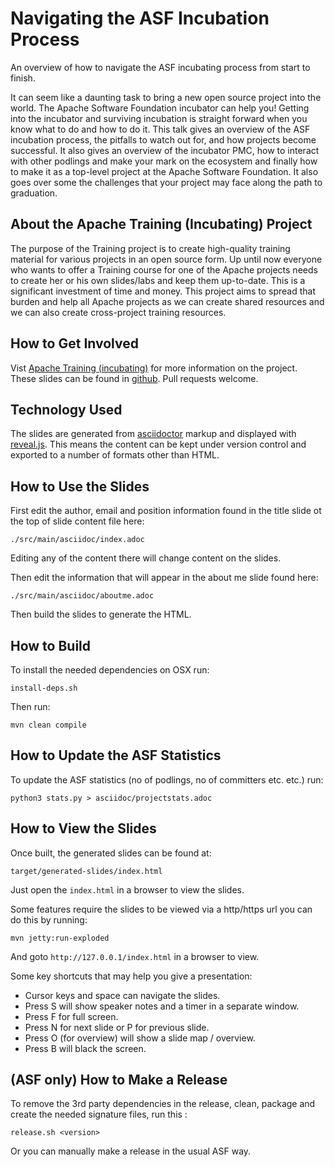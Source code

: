 
# Navigating the ASF Incubation Process

An overview of how to navigate the ASF incubating process from start to finish.

It can seem like a daunting task to bring a new open source project into the world. The Apache Software Foundation incubator can help you! Getting into the incubator and surviving incubation is straight forward when you know what to do and how to do it. This talk gives an overview of the ASF incubation process, the pitfalls to watch out for, and how projects become successful. It also gives an overview of the incubator PMC, how to interact with other podlings and make your mark on the ecosystem and finally how to make it as a top-level project at the Apache Software Foundation. It also goes over some the challenges that your project may face along the path to graduation.

## About the Apache Training (Incubating) Project

The purpose of the Training project is to create high-quality training material for various projects in an open source form. Up until now everyone who wants to offer a Training course for one of the Apache projects needs to create her or his own slides/labs and keep them up-to-date. This is a significant investment of time and money. This project aims to spread that burden and help all Apache projects as we can create shared resources and we can also create cross-project training resources.

## How to Get Involved

Vist [Apache Training (incubating)](https://training.apache.org) for more information on the project.
These slides can be found in [github](https://github.com/apache/incubator-training/tree/master/content/ApacheWay/NavigatingASFIncubation.). Pull requests welcome.

## Technology Used

The slides are generated from [asciidoctor](https://asciidoctor.org) markup and displayed with [reveal.js](https://asciidoctor.org/docs/asciidoctor-revealjs/). This means the content can be kept under version control and exported to a number of formats other than HTML.

## How to Use the Slides

First edit the author, email and position information found in the title slide ot the top of slide content file here:

`./src/main/asciidoc/index.adoc`

Editing any of the content there will change content on the slides.

Then edit the information that will appear in the about me slide found here:

`./src/main/asciidoc/aboutme.adoc`

Then build the slides to generate the HTML.

## How to Build

To install the needed dependencies on OSX run:

`install-deps.sh`

Then run:

`mvn clean compile`

## How to Update the ASF Statistics

To update the ASF statistics (no of podlings, no of committers etc. etc.) run:

`python3 stats.py > asciidoc/projectstats.adoc`

## How to View the Slides

Once built, the generated slides can be found at:

`target/generated-slides/index.html`

Just open the `index.html` in a browser to view the slides.

Some features require the slides to be viewed via a http/https url you can do this by running:

`mvn jetty:run-exploded`

And goto `http://127.0.0.1/index.html` in a browser to view.

Some key shortcuts that may help you give a presentation:

- Cursor keys and space can navigate the slides.
- Press S will show speaker notes and a timer in a separate window.
- Press F for full screen.
- Press N for next slide or P for previous slide.
- Press O (for overview) will show a slide map / overview.
- Press B will black the screen.

## (ASF only) How to Make a Release

To remove the 3rd party dependencies in the release, clean, package and create the needed signature files, run this :

`release.sh <version>`

Or you can manually make a release in the usual ASF way.
